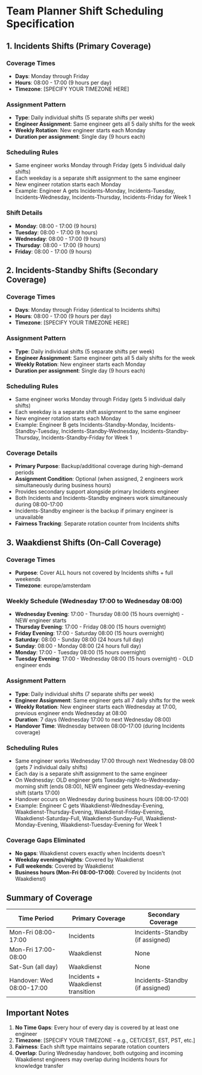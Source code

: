 
# Team Planner Shift Scheduling Specification

## 1. Incidents Shifts (Primary Coverage)

### **Coverage Times**
- **Days**: Monday through Friday
- **Hours**: 08:00 - 17:00 (9 hours per day)
- **Timezone**: [SPECIFY YOUR TIMEZONE HERE]

### **Assignment Pattern**
- **Type**: Daily individual shifts (5 separate shifts per week)
- **Engineer Assignment**: Same engineer gets all 5 daily shifts for the week
- **Weekly Rotation**: New engineer starts each Monday
- **Duration per assignment**: Single day (9 hours each)

### **Scheduling Rules**
- Same engineer works Monday through Friday (gets 5 individual daily shifts)
- Each weekday is a separate shift assignment to the same engineer
- New engineer rotation starts each Monday
- Example: Engineer A gets Incidents-Monday, Incidents-Tuesday, Incidents-Wednesday, Incidents-Thursday, Incidents-Friday for Week 1

### **Shift Details**
- **Monday**: 08:00 - 17:00 (9 hours)
- **Tuesday**: 08:00 - 17:00 (9 hours)
- **Wednesday**: 08:00 - 17:00 (9 hours)
- **Thursday**: 08:00 - 17:00 (9 hours)
- **Friday**: 08:00 - 17:00 (9 hours)


## 2. Incidents-Standby Shifts (Secondary Coverage)

### **Coverage Times**
- **Days**: Monday through Friday (identical to Incidents shifts)
- **Hours**: 08:00 - 17:00 (9 hours per day)
- **Timezone**: [SPECIFY YOUR TIMEZONE HERE]

### **Assignment Pattern**
- **Type**: Daily individual shifts (5 separate shifts per week)
- **Engineer Assignment**: Same engineer gets all 5 daily shifts for the week
- **Weekly Rotation**: New engineer starts each Monday
- **Duration per assignment**: Single day (9 hours each)

### **Scheduling Rules**
- Same engineer works Monday through Friday (gets 5 individual daily shifts)
- Each weekday is a separate shift assignment to the same engineer
- New engineer rotation starts each Monday
- Example: Engineer B gets Incidents-Standby-Monday, Incidents-Standby-Tuesday, Incidents-Standby-Wednesday, Incidents-Standby-Thursday, Incidents-Standby-Friday for Week 1

### **Coverage Details**
- **Primary Purpose**: Backup/additional coverage during high-demand periods
- **Assignment Condition**: Optional (when assigned, 2 engineers work simultaneously during business hours)
- Provides secondary support alongside primary Incidents engineer
- Both Incidents and Incidents-Standby engineers work simultaneously during 08:00-17:00
- Incidents-Standby engineer is the backup if primary engineer is unavailable
- **Fairness Tracking**: Separate rotation counter from Incidents shifts

## 3. Waakdienst Shifts (On-Call Coverage)

### **Coverage Times**
- **Purpose**: Cover ALL hours not covered by Incidents shifts + full weekends
- **Timezone**: europe/amsterdam

### **Weekly Schedule (Wednesday 17:00 to Wednesday 08:00)**
- **Wednesday Evening**: 17:00 - Thursday 08:00 (15 hours overnight) - NEW engineer starts
- **Thursday Evening**: 17:00 - Friday 08:00 (15 hours overnight) 
- **Friday Evening**: 17:00 - Saturday 08:00 (15 hours overnight)
- **Saturday**: 08:00 - Sunday 08:00 (24 hours full day)
- **Sunday**: 08:00 - Monday 08:00 (24 hours full day)
- **Monday**: 17:00 - Tuesday 08:00 (15 hours overnight)
- **Tuesday Evening**: 17:00 - Wednesday 08:00 (15 hours overnight) - OLD engineer ends

### **Assignment Pattern**
- **Type**: Daily individual shifts (7 separate shifts per week)
- **Engineer Assignment**: Same engineer gets all 7 daily shifts for the week
- **Weekly Rotation**: New engineer starts each Wednesday at 17:00, previous engineer ends Wednesday at 08:00
- **Duration**: 7 days (Wednesday 17:00 to next Wednesday 08:00)
- **Handover Time**: Wednesday between 08:00-17:00 (during Incidents coverage)

### **Scheduling Rules**
- Same engineer works Wednesday 17:00 through next Wednesday 08:00 (gets 7 individual daily shifts)
- Each day is a separate shift assignment to the same engineer
- On Wednesday: OLD engineer gets Tuesday-night-to-Wednesday-morning shift (ends 08:00), NEW engineer gets Wednesday-evening shift (starts 17:00)
- Handover occurs on Wednesday during business hours (08:00-17:00)
- Example: Engineer C gets Waakdienst-Wednesday-Evening, Waakdienst-Thursday-Evening, Waakdienst-Friday-Evening, Waakdienst-Saturday-Full, Waakdienst-Sunday-Full, Waakdienst-Monday-Evening, Waakdienst-Tuesday-Evening for Week 1

### **Coverage Gaps Eliminated**
- **No gaps**: Waakdienst covers exactly when Incidents doesn't
- **Weekday evenings/nights**: Covered by Waakdienst
- **Full weekends**: Covered by Waakdienst
- **Business hours (Mon-Fri 08:00-17:00)**: Covered by Incidents (not Waakdienst)

## Summary of Coverage

| Time Period | Primary Coverage | Secondary Coverage |
|-------------|------------------|-------------------|
| Mon-Fri 08:00-17:00 | Incidents | Incidents-Standby (if assigned) |
| Mon-Fri 17:00-08:00 | Waakdienst | None |
| Sat-Sun (all day) | Waakdienst | None |
| Handover: Wed 08:00-17:00 | Incidents + Waakdienst transition | Incidents-Standby (if assigned) |

## Important Notes

1. **No Time Gaps**: Every hour of every day is covered by at least one engineer
2. **Timezone**: [SPECIFY YOUR TIMEZONE - e.g., CET/CEST, EST, PST, etc.]
3. **Fairness**: Each shift type maintains separate rotation counters
4. **Overlap**: During Wednesday handover, both outgoing and incoming Waakdienst engineers may overlap during Incidents hours for knowledge transfer